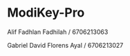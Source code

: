 # ModiKey-Pro
<p>Alif Fadhlan Fadhilah / 6706213063</p>
<p>Gabriel David Florens Ayal / 6706213027</p>
